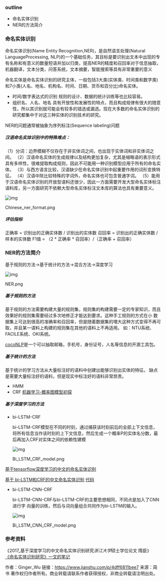### outline

- 命名实体识别
- NER的方法简介

### 命名实体识别

命名实体识别(Name Entity Recognition,NER)，是自然语言处理(Natural LanguageProcessing, NLP)的一个基础任务，其目标是要识别出文本中出现的专有名称和有意义的数量短语并加以归类，提高NER的精度和召回率对于信息抽取，机器翻译，文本分类，问答系统，文本摘要，智能搜索等具有非常重要的意义

命名实体是命名实体识别的研究主体，一般包括3大类(实体类、时间类和数字类)和7小类(人名、地名、机构名、时间、日期、货币和百分比)命名实体。

- 时间/数字表达式的识别
   规则的设计、数据的统计训练等也比较容易。
- 组织名、人名、地名
   具有开放性和发展性的特点，而且构成规律有很大的随意性，所以其识别就可能会有较多的错选或漏选。现在大多数的命名实体识别的研究都集中于对这三种实体的识别技术的研究。

NER的问题通常被抽象为序列标注(Sequence labeling)问题

##### 汉语命名实体识别中的特殊难点：

（1）分词：边界模糊不仅存在于非实体词之间，也出现于实体词和非实体词之间。
 （2）汉语命名实体的生成规律以及结构更加复杂，尤其是缩略语的表示形式具有多样性，很难提取构成规则，因此不可能用一种识别模型应用于所有的命名实体。
 （3）与西方语言比较，汉语缺少在命名实体识别中起重要作用的词形变换特征。
 （4）汉语中除比较特殊的字词外，命名实体也可包含普通字词。
 （5）能用于汉语命名实体识别的开放型语料还很少，因此一方面需要开发大型命名实体标注语料库，另一方面研究不依赖大型命名实体标注文本库的算法也具有重要意义。

![img](https:////upload-images.jianshu.io/upload_images/13380730-911d62eb97cd4b4a.png?imageMogr2/auto-orient/strip|imageView2/2/w/1039/format/webp)

Chinese_ner_format.png

##### 评估指标

正确率 = 识别出的正确实体数 / 识别出的实体数
 召回率 = 识别出的正确实体数 / 样本的实体数
 F1值 = （2 * 正确率 * 召回率）/（正确率 + 召回率）

### NER的方法简介

基于规则的方法->基于统计的方法->混合方法->深度学习

![img](https:////upload-images.jianshu.io/upload_images/13380730-d8759a7e727ff985.png?imageMogr2/auto-orient/strip|imageView2/2/w/1200/format/webp)

NER.png

##### 基于规则的方法

基于规则的方法需要构建大量的规则集，规则集的构建需要一定的专家知识，而且效果好的规则集需要经过多次地修正才能达到要求。这种手工规则的方式在小 数据集上可达到很高的准确率和召回率，但是随着数据集的増大这种方式变得不再可取，并且某一语料上构建的规则集在其他的语料上不再适用。
 如：NTU系统、FACILE系统、OKI系统。

[cocoNLP](https://links.jianshu.com/go?to=https%3A%2F%2Fgithub.com%2Ffighting41love%2FcocoNLP)是一个可以抽取邮箱，手机号，身份证号，人名等信息的开源工具包。

##### 基于统计的方法

基于统计的学习方法从大量标注好的语料中创建出能够识别出实体的特征。
 缺点是需要大量标注好的语料，但是现实中标注好的语料非常昂贵。

- HMM
- CRF
   [机器学习-概率图模型初探](https://www.jianshu.com/p/c831eded37b0)

##### 基于深度学习的方法

- bi-LSTM-CRF

  bi-LSTM-CRF模型在不同的时刻，通过捕获该时刻前后的全部上下文信息，将所有信息当作该时刻的上下文信息，然后生成一个概率P的实体名分数，最后再加入CRF对实体之间的依赖性建模

  ![img](https:////upload-images.jianshu.io/upload_images/13380730-d4df53b2d34ee11b.png?imageMogr2/auto-orient/strip|imageView2/2/w/634/format/webp)

  Bi_LSTM_CRF_model.png

[基于tensorflow深度学习的中文的命名实体识别](https://links.jianshu.com/go?to=https%3A%2F%2Fgithub.com%2Fshiyybua%2FNER)

[基于 bi-LSTM和CRF的中文命名实体识别](https://links.jianshu.com/go?to=https%3A%2F%2Fwww.cnblogs.com%2Fcombfish%2Fp%2F7561231.html)
 [代码](https://links.jianshu.com/go?to=https%3A%2F%2Fgithub.com%2Fzjy-ucas%2FChineseNER)

- bi-LSTM-CNN-CRF

  bi-LSTM-CNN-CRF与bi-LSTM-CRF的主要思想相同，不同点是加入了CNN进行字 向量的训练，然后与词向量组合共同作为bi-LSTM的输入。

  ![img](https:////upload-images.jianshu.io/upload_images/13380730-b043c7911df50f26.png?imageMogr2/auto-orient/strip|imageView2/2/w/555/format/webp)

  Bi_LSTM_CNN_CRF_model.png

### 参考资料

《2017_基于深度学习的中文命名实体识别研究*浙江大学*硕士学位论文 隋臣》
 [《命名实体识别研究》一文的笔记](https://links.jianshu.com/go?to=http%3A%2F%2Fwww.cnblogs.com%2Fkeweixiaofan%2Farchive%2F2010%2F03%2F18%2F1689035.html)



作者：Ginger_Wu
链接：https://www.jianshu.com/p/4dff6811bee7
来源：简书
著作权归作者所有。商业转载请联系作者获得授权，非商业转载请注明出处。